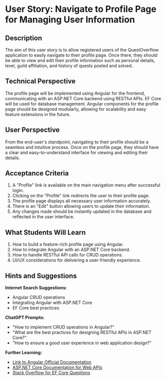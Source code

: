 # User Story: Navigate to Profile Page for Managing User Information

## Description

The aim of this user story is to allow registered users of the QuestOverflow application to easily navigate to their profile page. Once there, they should be able to view and edit their profile information such as personal details, level, guild affiliation, and history of quests posted and solved.

## Technical Perspective

The profile page will be implemented using Angular for the frontend, communicating with an ASP.NET Core backend using RESTful APIs. EF Core will be used for database management. Angular components for the profile page should be designed modularly, allowing for scalability and easy feature extensions in the future.

## User Perspective

From the end-user's standpoint, navigating to their profile should be a seamless and intuitive process. Once on the profile page, they should have a clear and easy-to-understand interface for viewing and editing their details.

## Acceptance Criteria

1. A "Profile" link is available on the main navigation menu after successful login.
2. Clicking on the "Profile" link redirects the user to their profile page.
3. The profile page displays all necessary user information accurately.
4. There is an "Edit" button allowing users to update their information.
5. Any changes made should be instantly updated in the database and reflected in the user interface.

## What Students Will Learn

1. How to build a feature-rich profile page using Angular.
2. How to integrate Angular with an ASP.NET Core backend.
3. How to handle RESTful API calls for CRUD operations.
4. UI/UX considerations for delivering a user-friendly experience.

## Hints and Suggestions

**Internet Search Suggestions:**

- Angular CRUD operations
- Integrating Angular with ASP.NET Core
- EF Core best practices

**ChatGPT Prompts:**

- "How to implement CRUD operations in Angular?"
- "What are the best practices for designing RESTful APIs in ASP.NET Core?"
- "How to ensure a good user experience in web application design?"

**Further Learning:**

- [Link to Angular Official Documentation](https://angular.io/docs)
- [ASP.NET Core Documentation for Web APIs](https://docs.microsoft.com/en-us/aspnet/core/web-api/?view=aspnetcore-6.0)
- [Stack Overflow for EF Core Questions](https://stackoverflow.com/questions/tagged/entity-framework-core)
